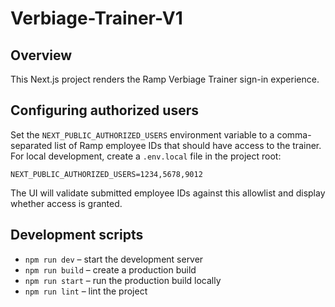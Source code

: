 # Verbiage-Trainer-V1

## Overview
This Next.js project renders the Ramp Verbiage Trainer sign-in experience.

## Configuring authorized users
Set the `NEXT_PUBLIC_AUTHORIZED_USERS` environment variable to a comma-separated list of Ramp employee IDs that should have access to the trainer. For local development, create a `.env.local` file in the project root:

```
NEXT_PUBLIC_AUTHORIZED_USERS=1234,5678,9012
```

The UI will validate submitted employee IDs against this allowlist and display whether access is granted.

## Development scripts
- `npm run dev` – start the development server
- `npm run build` – create a production build
- `npm run start` – run the production build locally
- `npm run lint` – lint the project
